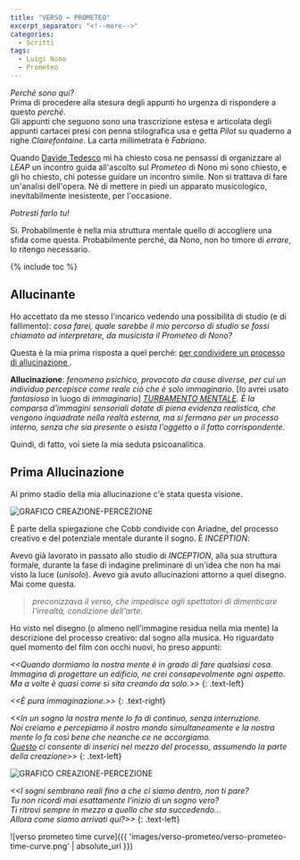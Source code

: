 ```yaml
---
title: "VERSO ← PROMETEO"
excerpt_separator: "<!--more-->"
categories:
  - Scritti
tags:
  - Luigi Nono
  - Prometeo
---
```


_Perché sono qui?_    
Prima di procedere alla stesura degli appunti ho urgenza di rispondere a questo
_perché_.    
Gli appunti che seguono sono una trascrizione estesa e articolata degli appunti
cartacei presi con penna stilografica usa e getta _Pilot_ su quaderno a righe
_Clairefontaine_. La carta millimetrata è _Fabriano_.

<!--more-->

Quando [Davide Tedesco](https://www.davidetedesco.it) mi ha chiesto cosa ne
pensassi di organizzare al _LEAP_ un incontro guida all'ascolto sul _Prometeo_
di Nono mi sono chiesto, e gli ho chiesto, chi potesse guidare un incontro
simile. Non si trattava di fare un'analisi dell'opera. Né di mettere in piedi un
apparato musicologico, inevitabilmente inesistente, per l'occasione.    

*Potresti farlo tu!*    

Si. Probabilmente è nella mia struttura mentale quello di accogliere una sfida
come questa. Probabilmente perché, da Nono, non ho timore di _errare_, lo
ritengo necessario.

{% include toc %}

## Allucinante

Ho accettato da me stesso l'incarico vedendo una possibilità di studio (e di
fallimento): *cosa farei, quale sarebbe il mio percorso di studio se fossi
chiamato ad interpretare, da musicista il Prometeo di Nono?*

Questa è la mia prima risposta a quel perché: <u> per condividere un processo di
allucinazione </u>.

**Allucinazione**: *fenomeno psichico, provocato da cause diverse, per cui un
individuo percepisce come reale ciò che è solo immaginario.* [Io avrei usato
_fantasioso_ in luogo di _immaginario_] *<u>TURBAMENTO MENTALE</u>.
È la comparsa d'immagini sensoriali dotate di piena evidenza realistica, che
vengono inquadrate nella realtà esterna, ma si fermano per un processo interno,
senza che sia presente o esista l'oggetto o il fatto corrispondente.*

Quindi, di fatto, voi siete la mia seduta psicoanalitica.

## Prima Allucinazione

Al primo stadio della mia allucinazione c'è stata questa visione.

![GRAFICO CREAZIONE-PERCEZIONE]()

È parte della spiegazione che Cobb condivide con Ariadne, del processo creativo
e del potenziale mentale durante il sogno. È *INCEPTION*:

Avevo già lavorato in passato allo studio di *INCEPTION*, alla sua struttura
formale, durante la fase di indagine preliminare di un'idea che non ha mai visto
la luce (_unisolo_). Avevo già avuto allucinazioni attorno a quel disegno. Mai
come questa.

> *preconizzava il verso, che impedisce agli spettatori di dimenticare
  l'irrealtà, condizione dell'arte.*

Ho visto nel disegno (o almeno nell'immagine residua nella mia mente) la
descrizione del processo creativo: dal sogno alla musica. Ho riguardato quel
momento del film con occhi nuovi, ho preso appunti:


*<<Quando dormiamo la nostra mente è in grado di fare qualsiasi cosa.    
Immagina di progettare un edificio, ne crei consapevolmente ogni aspetto.    
Ma a volte è quasi come si sita creando da solo.>>*
{: .text-left}

*<<È pura immaginazione.>>*
{: .text-right}

*<<In un sogno la nostra mente lo fa di continuo, senza interruzione.    
Noi creiamo e percepiamo il nostro mondo simultaneamente e la nostra mente lo fa
così bene che neanche ce ne accorgiamo.    
<ins>Questo</ins> ci consente di inserici nel mezzo del processo, assumendo la
parte della creazione>>*
{: .text-left}

![GRAFICO CREAZIONE-PERCEZIONE]()

*<<I sogni sembrano reali fino a che ci siamo dentro, non ti pare?    
Tu non ricordi mai esattamente l'inizio di un sogno vero?    
Ti ritrovi sempre in mezzo a quello che sta succedendo…    
Allora come siamo arrivati qui?>>*
{: .text-left}

![verso prometeo time curve]({{ 'images/verso-prometeo/verso-prometeo-time-curve.png' | absolute_url }})
